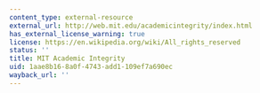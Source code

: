 ```yaml
---
content_type: external-resource
external_url: http://web.mit.edu/academicintegrity/index.html
has_external_license_warning: true
license: https://en.wikipedia.org/wiki/All_rights_reserved
status: ''
title: MIT Academic Integrity
uid: 1aae8b16-8a0f-4743-add1-109ef7a690ec
wayback_url: ''
---
```

